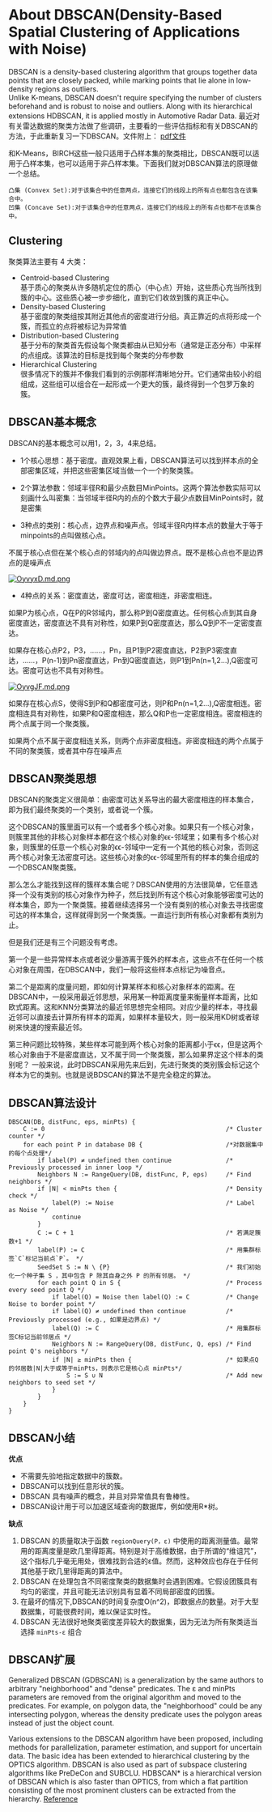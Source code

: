 # About DBSCAN(Density-Based Spatial Clustering of Applications with Noise)
DBSCAN is a density-based clustering algorithm that groups together data points that are closely packed, while marking points that lie alone in low-density regions as outliers.  
Unlike K-means, DBSCAN doesn't require specifying the number of clusters beforehand and is robust to noise and outliers. Along with its hierarchical extensions HDBSCAN, it is applied mostly in Automotive Radar Data.
最近对有关雷达数据的聚类方法做了些调研，主要看的一些评估指标和有关DBSCAN的方法，于此重新复习一下DBSCAN。文件附上：
<a href="RESEARCH-ON-RADAR-DATA-CLUSTERING.pdf">pdf文件</a>

和K-Means，BIRCH这些一般只适用于凸样本集的聚类相比，DBSCAN既可以适用于凸样本集，也可以适用于非凸样本集。下面我们就对DBSCAN算法的原理做一个总结。
```
凸集 (Convex Set):对于该集合中的任意两点，连接它们的线段上的所有点也都包含在该集合中。
凹集 (Concave Set):对于该集合中的任意两点，连接它们的线段上的所有点也都不在该集合中。
```
## Clustering
聚类算法主要有 4 大类：
- Centroid-based Clustering      
基于质心的聚类从许多随机定位的质心（中心点）开始，这些质心充当所找到簇的中心。这些质心被一步步细化，直到它们收敛到簇的真正中心。
- Density-based Clustering       
基于密度的聚类组按其附近其他点的密度进行分组。真正靠近的点将形成一个簇，而孤立的点将被标记为异常值
- Distribution-based Clustering  
基于分布的聚类首先假设每个聚类都由从已知分布（通常是正态分布）中采样的点组成。该算法的目标是找到每个聚类的分布参数
- Hierarchical Clustering        
很多情况下的簇并不像我们看到的示例那样清晰地分开。它们通常由较小的组组成，这些组可以组合在一起形成一个更大的簇，最终得到一个包罗万象的簇。

## DBSCAN基本概念
DBSCAN的基本概念可以用1，2，3，4来总结。
- 1个核心思想：基于密度。直观效果上看，DBSCAN算法可以找到样本点的全部密集区域，并把这些密集区域当做一个一个的聚类簇。

- 2个算法参数：邻域半径R和最少点数目MinPoints。这两个算法参数实际可以刻画什么叫密集：当邻域半径R内的点的个数大于最少点数目MinPoints时，就是密集

- 3种点的类别：核心点，边界点和噪声点。邻域半径R内样本点的数量大于等于minpoints的点叫做核心点。  

不属于核心点但在某个核心点的邻域内的点叫做边界点。既不是核心点也不是边界点的是噪声点

[![OyvyxD.md.png](https://ooo.0x0.ooo/2024/02/28/OyvyxD.md.png)](https://img.tg/image/OyvyxD)

- 4种点的关系：密度直达，密度可达，密度相连，非密度相连。

如果P为核心点，Q在P的R邻域内，那么称P到Q密度直达。任何核心点到其自身密度直达，密度直达不具有对称性，如果P到Q密度直达，那么Q到P不一定密度直达。

如果存在核心点P2，P3，……，Pn，且P1到P2密度直达，P2到P3密度直达，……，P(n-1)到Pn密度直达，Pn到Q密度直达，则P1到Pn(n=1,2...),Q密度可达。密度可达也不具有对称性。

[![OyvgJF.md.png](https://ooo.0x0.ooo/2024/02/28/OyvgJF.md.png)](https://img.tg/image/OyvgJF)

如果存在核心点S，使得S到P和Q都密度可达，则P和Pn(n=1,2...),Q密度相连。密度相连具有对称性，如果P和Q密度相连，那么Q和P也一定密度相连。密度相连的两个点属于同一个聚类簇。  

如果两个点不属于密度相连关系，则两个点非密度相连。非密度相连的两个点属于不同的聚类簇，或者其中存在噪声点

## DBSCAN聚类思想
DBSCAN的聚类定义很简单：由密度可达关系导出的最大密度相连的样本集合，即为我们最终聚类的一个类别，或者说一个簇。  

这个DBSCAN的簇里面可以有一个或者多个核心对象。如果只有一个核心对象，则簇里其他的非核心对象样本都在这个核心对象的ϵϵ-邻域里；如果有多个核心对象，则簇里的任意一个核心对象的ϵϵ-邻域中一定有一个其他的核心对象，否则这两个核心对象无法密度可达。这些核心对象的ϵϵ-邻域里所有的样本的集合组成的一个DBSCAN聚类簇。

那么怎么才能找到这样的簇样本集合呢？DBSCAN使用的方法很简单，它任意选择一个没有类别的核心对象作为种子，然后找到所有这个核心对象能够密度可达的样本集合，即为一个聚类簇。接着继续选择另一个没有类别的核心对象去寻找密度可达的样本集合，这样就得到另一个聚类簇。一直运行到所有核心对象都有类别为止。

但是我们还是有三个问题没有考虑。

第一个是一些异常样本点或者说少量游离于簇外的样本点，这些点不在任何一个核心对象在周围，在DBSCAN中，我们一般将这些样本点标记为噪音点。

第二个是距离的度量问题，即如何计算某样本和核心对象样本的距离。在DBSCAN中，一般采用最近邻思想，采用某一种距离度量来衡量样本距离，比如欧式距离。这和KNN分类算法的最近邻思想完全相同。对应少量的样本，寻找最近邻可以直接去计算所有样本的距离，如果样本量较大，则一般采用KD树或者球树来快速的搜索最近邻。

第三种问题比较特殊，某些样本可能到两个核心对象的距离都小于ϵϵ，但是这两个核心对象由于不是密度直达，又不属于同一个聚类簇，那么如果界定这个样本的类别呢？
一般来说，此时DBSCAN采用先来后到，先进行聚类的类别簇会标记这个样本为它的类别。也就是说BDSCAN的算法不是完全稳定的算法。

## DBSCAN算法设计
```
DBSCAN(DB, distFunc, eps, minPts) {
    C := 0                                                  /* Cluster counter */
    for each point P in database DB {                       /*对数据集中的每个点处理*/
        if label(P) ≠ undefined then continue               /* Previously processed in inner loop */
        Neighbors N := RangeQuery(DB, distFunc, P, eps)     /* Find neighbors */
        if |N| < minPts then {                              /* Density check */
            label(P) := Noise                               /* Label as Noise */
            continue
        }
        C := C + 1                                          /* 若满足簇数+1 */
        label(P) := C                                       /* 用集群标签`C`标记当前点`P`。 */
        SeedSet S := N \ {P}                                /* 我们初始化一个种子集 S ，其中包含 P 除其自身之外 P 的所有邻居。 */
        for each point Q in S {                             /* Process every seed point Q */
            if label(Q) = Noise then label(Q) := C          /* Change Noise to border point */
            if label(Q) ≠ undefined then continue           /* Previously processed (e.g., 如果是边界点) */
            label(Q) := C                                   /* 用集群标签C标记当前邻居点 */
            Neighbors N := RangeQuery(DB, distFunc, Q, eps) /* Find point Q's neighbors */
            if |N| ≥ minPts then {                          /* 如果点Q的邻居数|N|大于或等于minPts，则表示它是核心点 minPts*/
                S := S ∪ N                                  /* Add new neighbors to seed set */
            }
        }
    }
}
```

## DBSCAN小结

**优点**

* 不需要先验地指定数据中的簇数。
* DBSCAN可以找到任意形状的簇。
* DBSCAN 具有噪声的概念，并且对异常值具有鲁棒性。
* DBSCAN设计用于可以加速区域查询的数据库，例如使用R*树。

**缺点**

1. DBSCAN 的质量取决于函数 `regionQuery(P，ε)` 中使用的距离测量值。最常用的距离度量是欧几里得距离。特别是对于高维数据，由于所谓的“维诅咒”，这个指标几乎毫无用处，很难找到合适的ε值。然而，这种效应也存在于任何其他基于欧几里得距离的算法中。
2. DBSCAN 在处理包含不同密度聚类的数据集时会遇到困难。它假设团簇具有均匀的密度，并且可能无法识别具有显着不同局部密度的团簇。
3. 在最坏的情况下,DBSCAN的时间复杂度O(n^2)，即数据点的数量。对于大型数据集，可能很费时间，难以保证实时性。
4. DBSCAN 无法很好地聚类密度差异较大的数据集，因为无法为所有聚类适当选择 `minPts-ε` 组合

## DBSCAN扩展
Generalized DBSCAN (GDBSCAN) is a generalization by the same authors to arbitrary "neighborhood" and "dense" predicates. The ε and minPts parameters are removed from the original algorithm and moved to the predicates. For example, on polygon data, the "neighborhood" could be any intersecting polygon, whereas the density predicate uses the polygon areas instead of just the object count.

Various extensions to the DBSCAN algorithm have been proposed, including methods for parallelization, parameter estimation, and support for uncertain data. The basic idea has been extended to hierarchical clustering by the OPTICS algorithm. DBSCAN is also used as part of subspace clustering algorithms like PreDeCon and SUBCLU. HDBSCAN* is a hierarchical version of DBSCAN which is also faster than OPTICS, from which a flat partition consisting of the most prominent clusters can be extracted from the hierarchy.
[Reference](https://wires.onlinelibrary.wiley.com/doi/full/10.1002/widm.30?saml_referrer)
